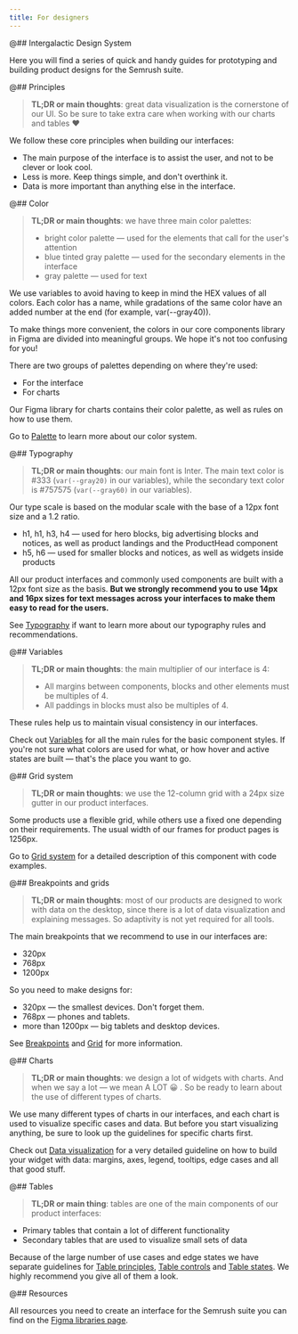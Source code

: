 ```yaml
---
title: For designers
---
```


@## Intergalactic Design System

Here you will find a series of quick and handy guides for prototyping and building product designs for the Semrush suite.

@## Principles

> **TL;DR or main thoughts**: great data visualization is the cornerstone of our UI. So be sure to take extra care when working with our charts and tables ❤️

We follow these core principles when building our interfaces:

- The main purpose of the interface is to assist the user, and not to be clever or look cool.
- Less is more. Keep things simple, and don't overthink it.
- Data is more important than anything else in the interface.

<!-- See [Principles](/core-principles/principles/) if you want to dive deeper and learn more about them. -->

@## Color

> **TL;DR or main thoughts**: we have three main color palettes:
>
> - bright color palette — used for the elements that call for the user's attention
> - blue tinted gray palette — used for the secondary elements in the interface
> - gray palette — used for text

We use variables to avoid having to keep in mind the HEX values of all colors. Each color has a name, while gradations of the same color have an added number at the end (for example, var(--gray40)).

To make things more convenient, the colors in our core components library in Figma are divided into meaningful groups. We hope it's not too confusing for you!

There are two groups of palettes depending on where they're used:

- For the interface
- For charts

Our Figma library for charts contains their color palette, as well as rules on how to use them.

Go to [Palette](/style/palette/) to learn more about our color system.

@## Typography

> **TL;DR or main thoughts**: our main font is Inter. The main text color is #333 (`var(--gray20)` in our variables), while the secondary text color is #757575 (`var(--gray60)` in our variables).

Our type scale is based on the modular scale with the base of a 12px font size and a 1.2 ratio.

- h1, h1, h3, h4 — used for hero blocks, big advertising blocks and notices, as well as product landings and the ProductHead component
- h5, h6 — used for smaller blocks and notices, as well as widgets inside products

All our product interfaces and commonly used components are built with a 12px font size as the basis. **But we strongly recommend you to use 14px and 16px sizes for text messages across your interfaces to make them easy to read for the users.**

See [Typography](/style/typography/) if want to learn more about our typography rules and recommendations.

@## Variables

> **TL;DR or main thoughts**: the main multiplier of our interface is 4:
>
> - All margins between components, blocks and other elements must be multiples of 4.
> - All paddings in blocks must also be multiples of 4.

These rules help us to maintain visual consistency in our interfaces.

Check out [Variables](/style/variables/) for all the main rules for the basic component styles. If you're not sure what colors are used for what, or how hover and active states are built — that's the place you want to go.

@## Grid system

> **TL;DR or main thoughts**: we use the 12-column grid with a 24px size gutter in our product interfaces.

Some products use a flexible grid, while others use a fixed one depending on their requirements. The usual width of our frames for product pages is 1256px.

Go to [Grid system](/layout/grid-system) for a detailed description of this component with code examples.

@## Breakpoints and grids

> **TL;DR or main thoughts**: most of our products are designed to work with data on the desktop, since there is a lot of data visualization and explaining messages. So adaptivity is not yet required for all tools.

The main breakpoints that we recommend to use in our interfaces are:

- 320px
- 768px
- 1200px

So you need to make designs for:

- 320px — the smallest devices. Don't forget them.
- 768px — phones and tablets.
- more than 1200px — big tablets and desktop devices.

See [Breakpoints](/layout/breakpoints/) and [Grid](/layout/grid-system/) for more information.

@## Charts

> **TL;DR or main thoughts**: we design a lot of widgets with charts. And when we say a lot — we mean A LOT 😀 . So be ready to learn about the use of different types of charts.

We use many different types of charts in our interfaces, and each chart is used to visualize specific cases and data. But before you start visualizing anything, be sure to look up the guidelines for specific charts first.

Check out [Data visualization](/data-display/chart/) for a very detailed guideline on how to build your widget with data: margins, axes, legend, tooltips, edge cases and all that good stuff.

@## Tables

> **TL;DR or main thing**: tables are one of the main components of our product interfaces:

- Primary tables that contain a lot of different functionality
- Secondary tables that are used to visualize small sets of data

Because of the large number of use cases and edge states we have separate guidelines for [Table principles](/table-group/table/), [Table controls](/table-group/table-controls/) and [Table states](/table-group/table-states/). We highly recommend you give all of them a look.

@## Resources

All resources you need to create an interface for the Semrush suite you can find on the [Figma libraries page](/get-started-guide/work-figma/).
